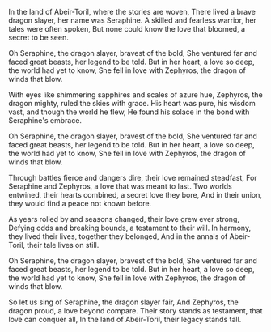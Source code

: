 In the land of Abeir-Toril, where the stories are woven,
There lived a brave dragon slayer, her name was Seraphine.
A skilled and fearless warrior, her tales were often spoken,
But none could know the love that bloomed, a secret to be seen.

Oh Seraphine, the dragon slayer, bravest of the bold,
She ventured far and faced great beasts, her legend to be told.
But in her heart, a love so deep, the world had yet to know,
She fell in love with Zephyros, the dragon of winds that blow.

With eyes like shimmering sapphires and scales of azure hue,
Zephyros, the dragon mighty, ruled the skies with grace.
His heart was pure, his wisdom vast, and though the world he flew,
He found his solace in the bond with Seraphine's embrace.

Oh Seraphine, the dragon slayer, bravest of the bold,
She ventured far and faced great beasts, her legend to be told.
But in her heart, a love so deep, the world had yet to know,
She fell in love with Zephyros, the dragon of winds that blow.

Through battles fierce and dangers dire, their love remained steadfast,
For Seraphine and Zephyros, a love that was meant to last.
Two worlds entwined, their hearts combined, a secret love they bore,
And in their union, they would find a peace not known before.

As years rolled by and seasons changed, their love grew ever strong,
Defying odds and breaking bounds, a testament to their will.
In harmony, they lived their lives, together they belonged,
And in the annals of Abeir-Toril, their tale lives on still.

Oh Seraphine, the dragon slayer, bravest of the bold,
She ventured far and faced great beasts, her legend to be told.
But in her heart, a love so deep, the world had yet to know,
She fell in love with Zephyros, the dragon of winds that blow.

So let us sing of Seraphine, the dragon slayer fair,
And Zephyros, the dragon proud, a love beyond compare.
Their story stands as testament, that love can conquer all,
In the land of Abeir-Toril, their legacy stands tall.
